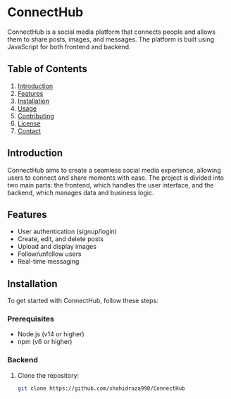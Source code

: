# ConnectHub

ConnectHub is a social media platform that connects people and allows them to share posts, images, and messages. The platform is built using JavaScript for both frontend and backend.

## Table of Contents
1. [Introduction](#introduction)
2. [Features](#features)
3. [Installation](#installation)
4. [Usage](#usage)
5. [Contributing](#contributing)
6. [License](#license)
7. [Contact](#contact)

## Introduction
ConnectHub aims to create a seamless social media experience, allowing users to connect and share moments with ease. The project is divided into two main parts: the frontend, which handles the user interface, and the backend, which manages data and business logic.

## Features
- User authentication (signup/login)
- Create, edit, and delete posts
- Upload and display images
- Follow/unfollow users
- Real-time messaging

## Installation
To get started with ConnectHub, follow these steps:

### Prerequisites
- Node.js (v14 or higher)
- npm (v6 or higher)

### Backend
1. Clone the repository:
   ```bash
   git clone https://github.com/shahidraza990/ConnectHub

